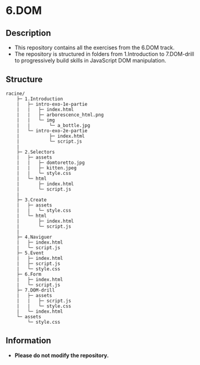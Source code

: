 # 6.DOM

## Description
- This repository contains all the exercises from the 6.DOM track.
- The repository is structured in folders from 1.Introduction to 7.DOM-drill to progressively build skills in JavaScript DOM manipulation.

## Structure
```
racine/
    ├─ 1.Introduction
    |   ├─ intro-exo-1e-partie
    |   |   ├─ index.html
    |   |   ├─ arborescence_html.png
    |   |   └─ img
    |   |       └─ a_bottle.jpg
    |   └─ intro-exo-2e-partie
    |           ├─ index.html
    |           └─ script.js
    |          
    ├─ 2.Selectors
    |   ├─ assets
    |   |   ├─ domtoretto.jpg
    |   |   ├─ kitten.jpeg
    |   |   └─ style.css
    |   └─ html
    |       ├─ index.html
    |       └─ script.js      
    |      
    ├─ 3.Create
    |   ├─ assets
    |   |   └─ style.css   
    |   └─ html
    |       ├─ index.html
    |       └─ script.js 
    |   
    ├─ 4.Naviguer
    |   ├─ index.html
    |   └─ script.js 
    ├─ 5.Event
    |   ├─ index.html
    |   ├─ script.js
    |   └─ style.css 
    ├─ 6.Form
    |   ├─ index.html
    |   └─ script.js 
    ├─ 7.DOM-drill
    |   ├─ assets
    |   |   ├─ script.js
    |   |   └─ style.css
    |   └─ index.html
    └─ assets
        └─ style.css

```

## Information
- **Please do not modify the repository.**